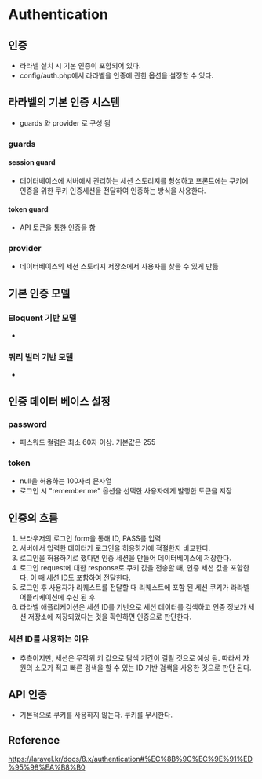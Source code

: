 # Authentication

## 인증
- 라라벨 설치 시 기본 인증이 포함되어 있다.
- config/auth.php에서 라라벨을 인증에 관한 옵션을 설정할 수 있다.

## 라라벨의 기본 인증 시스템
- guards 와 provider 로 구성 됨
### guards
#### session guard
- 데이터베이스에 서버에서 관리하는 세션 스토리지를 형성하고 프론트에는 쿠키에 인증을 위한 쿠키 인증세션을 전달하여 인증하는 방식을 사용한다.

#### token guard
- API 토큰을 통한 인증을 함

### provider
- 데이터베이스의 세션 스토리지 저장소에서 사용자를 찾을 수 있게 만듦


## 기본 인증 모델
### Eloquent 기반 모델
- 
### 쿼리 빌더 기반 모델
- 

## 인증 데이터 베이스 설정
### password
- 패스워드 컬럼은 최소 60자 이상. 기본값은 255
### token
- null을 허용하는 100자리 문자열
- 로그인 시 "remember me" 옵션을 선택한 사용자에게 발행한 토큰을 저장


## 인증의 흐름
1. 브라우저의 로그인 form을 통해 ID, PASS를 입력
2. 서버에서 입력한 데이터가 로그인을 허용하기에 적절한지 비교한다.
3. 로그인을 허용하기로 했다면 인증 세션을 만들어 데이터베이스에 저장한다.
4. 로그인 request에 대한 response로 쿠키 값을 전송할 때, 인증 세션 값을 포함한다. 이 때 세션 ID도 포함하여 전달한다.
5. 로그인 후 사용자가 리퀘스트를 전달할 때 리퀘스트에 포함 된 세션 쿠키가 라라벨 어플리케이션에 수신 된 후
6. 라라벨 애플리케이션은 세션 ID를 기반으로 세션 데이터를 검색하고 인증 정보가 세션 저장소에 저장되었다는 것을 확인하면 인증으로 판단한다.

### 세션 ID를 사용하는 이유
- 추측이지만, 세션은 무작위 키 값으로 탐색 기간이 걸릴 것으로 예상 됨. 따라서 자원의 소모가 적고 빠른 검색을 할 수 있는 ID 기반 검색을 사용한 것으로 판단 된다.


## API 인증
- 기본적으로 쿠키를 사용하지 않는다. 쿠키를 무시한다.

## Reference
https://laravel.kr/docs/8.x/authentication#%EC%8B%9C%EC%9E%91%ED%95%98%EA%B8%B0
